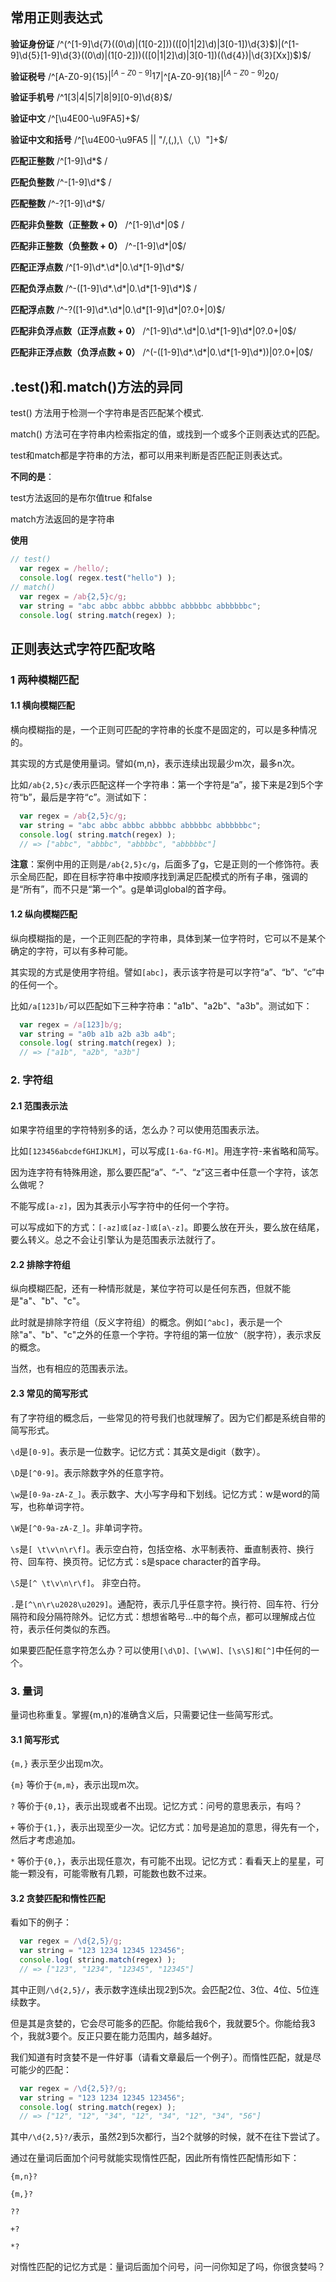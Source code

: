 ## 常用正则表达式

**验证身份证** /^(^[1-9]\d{7}((0\d)|(1[0-2]))(([0|1|2]\d)|3[0-1])\d{3}$)|(^[1-9]\d{5}[1-9]\d{3}((0\d)|(1[0-2]))(([0|1|2]\d)|3[0-1])((\d{4})|\d{3}[Xx])$)$/

**验证税号** /^[A-Z0-9]{15}$|^[A-Z0-9]{17}$|^[A-Z0-9]{18}$|^[A-Z0-9]{20}$/

**验证手机号** /^1[3|4|5|7|8|9][0-9]\d{8}$/

**验证中文** /^[\u4E00-\u9FA5]+$/

**验证中文和括号** /^[\u4E00-\u9FA5 || "/\,\(,\),\（,\）"]+$/

**匹配正整数**  /^[1-9]\d*$ / 

**匹配负整数**  /^-[1-9]\d*$ /

**匹配整数** /^-?[1-9]\d*$/ 
  
**匹配非负整数（正整数 + 0）** /^[1-9]\d*|0$ /   

**匹配非正整数（负整数 + 0）** /^-[1-9]\d*|0$/ 

**匹配正浮点数** /^[1-9]\d*\.\d*|0\.\d*[1-9]\d*$/ 

**匹配负浮点数** /^-([1-9]\d*\.\d*|0\.\d*[1-9]\d*)$ /  

**匹配浮点数** /^-?([1-9]\d*\.\d*|0\.\d*[1-9]\d*|0?\.0+|0)$/  
  
**匹配非负浮点数（正浮点数 + 0）** /^[1-9]\d*\.\d*|0\.\d*[1-9]\d*|0?\.0+|0$/ 

**匹配非正浮点数（负浮点数 + 0）** /^(-([1-9]\d*\.\d*|0\.\d*[1-9]\d*))|0?\.0+|0$/    

## .test()和.match()方法的异同
test() 方法用于检测一个字符串是否匹配某个模式.

match() 方法可在字符串内检索指定的值，或找到一个或多个正则表达式的匹配。

test和match都是字符串的方法，都可以用来判断是否匹配正则表达式。

**不同的是**：

test方法返回的是布尔值true 和false

match方法返回的是字符串

**使用**
```js
// test()
  var regex = /hello/;
  console.log( regex.test("hello") ); 
// match()
  var regex = /ab{2,5}c/g;
  var string = "abc abbc abbbc abbbbc abbbbbc abbbbbbc";
  console.log( string.match(regex) );
```
## 正则表达式字符匹配攻略
### 1 两种模糊匹配
#### 1.1 横向模糊匹配

横向模糊指的是，一个正则可匹配的字符串的长度不是固定的，可以是多种情况的。

其实现的方式是使用量词。譬如{m,n}，表示连续出现最少m次，最多n次。

比如`/ab{2,5}c/`表示匹配这样一个字符串：第一个字符是“a”，接下来是2到5个字符“b”，最后是字符“c”。测试如下：

```js
  var regex = /ab{2,5}c/g;
  var string = "abc abbc abbbc abbbbc abbbbbc abbbbbbc";
  console.log( string.match(regex) ); 
  // => ["abbc", "abbbc", "abbbbc", "abbbbbc"]
```
**注意**：案例中用的正则是`/ab{2,5}c/g`，后面多了g，它是正则的一个修饰符。表示全局匹配，即在目标字符串中按顺序找到满足匹配模式的所有子串，强调的是“所有”，而不只是“第一个”。g是单词global的首字母。

#### 1.2 纵向模糊匹配
纵向模糊指的是，一个正则匹配的字符串，具体到某一位字符时，它可以不是某个确定的字符，可以有多种可能。

其实现的方式是使用字符组。譬如`[abc]`，表示该字符是可以字符“a”、“b”、“c”中的任何一个。

比如`/a[123]b/`可以匹配如下三种字符串："a1b"、"a2b"、"a3b"。测试如下：

```js
  var regex = /a[123]b/g;
  var string = "a0b a1b a2b a3b a4b";
  console.log( string.match(regex) ); 
  // => ["a1b", "a2b", "a3b"]
```

### 2. 字符组
#### 2.1 范围表示法
如果字符组里的字符特别多的话，怎么办？可以使用范围表示法。

比如`[123456abcdefGHIJKLM]`，可以写成`[1-6a-fG-M]`。用连字符-来省略和简写。

因为连字符有特殊用途，那么要匹配“a”、“-”、“z”这三者中任意一个字符，该怎么做呢？

不能写成`[a-z]`，因为其表示小写字符中的任何一个字符。

可以写成如下的方式：`[-az]或[az-]或[a\-z]`。即要么放在开头，要么放在结尾，要么转义。总之不会让引擎认为是范围表示法就行了。

#### 2.2 排除字符组
纵向模糊匹配，还有一种情形就是，某位字符可以是任何东西，但就不能是"a"、"b"、"c"。

此时就是排除字符组（反义字符组）的概念。例如`[^abc]`，表示是一个除"a"、"b"、"c"之外的任意一个字符。字符组的第一位放`^`（脱字符），表示求反的概念。

当然，也有相应的范围表示法。

#### 2.3 常见的简写形式
有了字符组的概念后，一些常见的符号我们也就理解了。因为它们都是系统自带的简写形式。

`\d`是`[0-9]`。表示是一位数字。记忆方式：其英文是digit（数字）。

`\D`是`[^0-9]`。表示除数字外的任意字符。

`\w`是`[0-9a-zA-Z_]`。表示数字、大小写字母和下划线。记忆方式：w是word的简写，也称单词字符。

`\W`是`[^0-9a-zA-Z_]`。非单词字符。

`\s`是`[ \t\v\n\r\f]`。表示空白符，包括空格、水平制表符、垂直制表符、换行符、回车符、换页符。记忆方式：s是space character的首字母。

`\S`是`[^ \t\v\n\r\f]`。 非空白符。

`.`是`[^\n\r\u2028\u2029]`。通配符，表示几乎任意字符。换行符、回车符、行分隔符和段分隔符除外。记忆方式：想想省略号...中的每个点，都可以理解成占位符，表示任何类似的东西。

如果要匹配任意字符怎么办？可以使用`[\d\D]、[\w\W]、[\s\S]和[^]`中任何的一个。

### 3. 量词
量词也称重复。掌握{m,n}的准确含义后，只需要记住一些简写形式。

#### 3.1 简写形式
`{m,}` 表示至少出现m次。

`{m}` 等价于`{m,m}`，表示出现m次。

`?` 等价于`{0,1}`，表示出现或者不出现。记忆方式：问号的意思表示，有吗？

`+` 等价于`{1,}`，表示出现至少一次。记忆方式：加号是追加的意思，得先有一个，然后才考虑追加。

`*` 等价于`{0,}`，表示出现任意次，有可能不出现。记忆方式：看看天上的星星，可能一颗没有，可能零散有几颗，可能数也数不过来。

#### 3.2 贪婪匹配和惰性匹配
看如下的例子：
```js
  var regex = /\d{2,5}/g;
  var string = "123 1234 12345 123456";
  console.log( string.match(regex) ); 
  // => ["123", "1234", "12345", "12345"]
```
其中正则`/\d{2,5}/`，表示数字连续出现2到5次。会匹配2位、3位、4位、5位连续数字。

但是其是贪婪的，它会尽可能多的匹配。你能给我6个，我就要5个。你能给我3个，我就3要个。反正只要在能力范围内，越多越好。

我们知道有时贪婪不是一件好事（请看文章最后一个例子）。而惰性匹配，就是尽可能少的匹配：

```js
  var regex = /\d{2,5}?/g;
  var string = "123 1234 12345 123456";
  console.log( string.match(regex) ); 
  // => ["12", "12", "34", "12", "34", "12", "34", "56"]
```
其中`/\d{2,5}?/`表示，虽然2到5次都行，当2个就够的时候，就不在往下尝试了。

通过在量词后面加个问号就能实现惰性匹配，因此所有惰性匹配情形如下：

`{m,n}? `

`{m,}?`

`??`

`+?`

`*?`

对惰性匹配的记忆方式是：量词后面加个问号，问一问你知足了吗，你很贪婪吗？



















